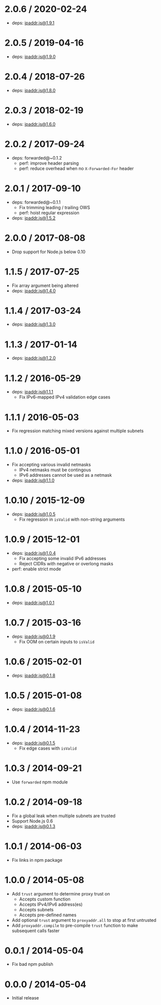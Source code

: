 2.0.6 / 2020-02-24
==================

* deps: ipaddr.js@1.9.1

2.0.5 / 2019-04-16
==================

* deps: ipaddr.js@1.9.0

2.0.4 / 2018-07-26
==================

* deps: ipaddr.js@1.8.0

2.0.3 / 2018-02-19
==================

* deps: ipaddr.js@1.6.0

2.0.2 / 2017-09-24
==================

* deps: forwarded@~0.1.2
  - perf: improve header parsing
  - perf: reduce overhead when no `X-Forwarded-For` header

2.0.1 / 2017-09-10
==================

* deps: forwarded@~0.1.1
  - Fix trimming leading / trailing OWS
  - perf: hoist regular expression
* deps: ipaddr.js@1.5.2

2.0.0 / 2017-08-08
==================

* Drop support for Node.js below 0.10

1.1.5 / 2017-07-25
==================

* Fix array argument being altered
* deps: ipaddr.js@1.4.0

1.1.4 / 2017-03-24
==================

* deps: ipaddr.js@1.3.0

1.1.3 / 2017-01-14
==================

* deps: ipaddr.js@1.2.0

1.1.2 / 2016-05-29
==================

* deps: ipaddr.js@1.1.1
  - Fix IPv6-mapped IPv4 validation edge cases

1.1.1 / 2016-05-03
==================

* Fix regression matching mixed versions against multiple subnets

1.1.0 / 2016-05-01
==================

* Fix accepting various invalid netmasks
  - IPv4 netmasks must be contingous
  - IPv6 addresses cannot be used as a netmask
* deps: ipaddr.js@1.1.0

1.0.10 / 2015-12-09
===================

* deps: ipaddr.js@1.0.5
  - Fix regression in `isValid` with non-string arguments

1.0.9 / 2015-12-01
==================

* deps: ipaddr.js@1.0.4
  - Fix accepting some invalid IPv6 addresses
  - Reject CIDRs with negative or overlong masks
* perf: enable strict mode

1.0.8 / 2015-05-10
==================

* deps: ipaddr.js@1.0.1

1.0.7 / 2015-03-16
==================

* deps: ipaddr.js@0.1.9
  - Fix OOM on certain inputs to `isValid`

1.0.6 / 2015-02-01
==================

* deps: ipaddr.js@0.1.8

1.0.5 / 2015-01-08
==================

* deps: ipaddr.js@0.1.6

1.0.4 / 2014-11-23
==================

* deps: ipaddr.js@0.1.5
  - Fix edge cases with `isValid`

1.0.3 / 2014-09-21
==================

* Use `forwarded` npm module

1.0.2 / 2014-09-18
==================

* Fix a global leak when multiple subnets are trusted
* Support Node.js 0.6
* deps: ipaddr.js@0.1.3

1.0.1 / 2014-06-03
==================

* Fix links in npm package

1.0.0 / 2014-05-08
==================

* Add `trust` argument to determine proxy trust on
  * Accepts custom function
  * Accepts IPv4/IPv6 address(es)
  * Accepts subnets
  * Accepts pre-defined names
* Add optional `trust` argument to `proxyaddr.all` to
    stop at first untrusted
* Add `proxyaddr.compile` to pre-compile `trust` function
    to make subsequent calls faster

0.0.1 / 2014-05-04
==================

* Fix bad npm publish

0.0.0 / 2014-05-04
==================

* Initial release

